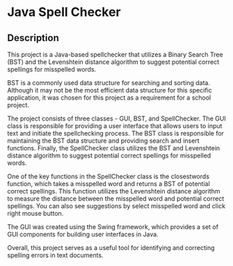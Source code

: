 # Java Spell Checker

## Description

This project is a Java-based spellchecker that utilizes a Binary Search Tree (BST) and the Levenshtein distance algorithm to suggest potential correct spellings for misspelled words.

BST is a commonly used data structure for searching and sorting data. Although it may not be the most efficient data structure for this specific application, it was chosen for this project as a requirement for a school project.

The project consists of three classes - GUI, BST, and SpellChecker. The GUI class is responsible for providing a user interface that allows users to input text and initiate the spellchecking process. The BST class is responsible for maintaining the BST data structure and providing search and insert functions. Finally, the SpellChecker class utilizes the BST and Levenshtein distance algorithm to suggest potential correct spellings for misspelled words.

One of the key functions in the SpellChecker class is the closestwords function, which takes a misspelled word and returns a BST of potential correct spellings. This function utilizes the Levenshtein distance algorithm to measure the distance between the misspelled word and potential correct spellings. You can also see suggestions by select misspelled word and click right mouse button.

The GUI was created using the Swing framework, which provides a set of GUI components for building user interfaces in Java.

Overall, this project serves as a useful tool for identifying and correcting spelling errors in text documents.
